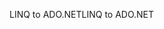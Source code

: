 <span data-ttu-id="67e75-101">LINQ to ADO.NET</span><span class="sxs-lookup"><span data-stu-id="67e75-101">LINQ to ADO.NET</span></span>